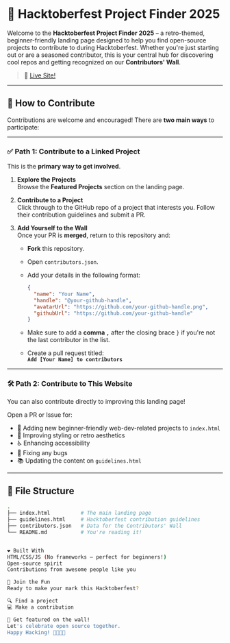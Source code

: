 # 🎃 Hacktoberfest Project Finder 2025

Welcome to the **Hacktoberfest Project Finder 2025** – a retro-themed, beginner-friendly landing page designed to help you find open-source projects to contribute to during Hacktoberfest. Whether you're just starting out or are a seasoned contributor, this is your central hub for discovering cool repos and getting recognized on our **Contributors' Wall**.

> 🔗 [Live Site!](https://noodles-sed.github.io/hacktober-base/)

---

## 🚀 How to Contribute

Contributions are welcome and encouraged! There are **two main ways** to participate:

---

### ✅ Path 1: Contribute to a Linked Project

This is the **primary way to get involved**.

1. **Explore the Projects**  
   Browse the **Featured Projects** section on the landing page.

2. **Contribute to a Project**  
   Click through to the GitHub repo of a project that interests you. Follow their contribution guidelines and submit a PR.

3. **Add Yourself to the Wall**  
   Once your PR is **merged**, return to this repository and:

   - **Fork** this repository.
   - Open `contributors.json`.
   - Add your details in the following format:

     ```json
     {
       "name": "Your Name",
       "handle": "@your-github-handle",
       "avatarUrl": "https://github.com/your-github-handle.png",
       "githubUrl": "https://github.com/your-github-handle"
     }
     ```

   - Make sure to add a **comma `,`** after the closing brace `}` if you're not the last contributor in the list.
   - Create a pull request titled:  
     **`Add [Your Name] to contributors`**

---

### 🛠️ Path 2: Contribute to This Website

You can also contribute directly to improving this landing page!

Open a PR or Issue for:

- 🧩 Adding new beginner-friendly web-dev-related projects to `index.html`
- 🎨 Improving styling or retro aesthetics
- ♿ Enhancing accessibility
- 🐛 Fixing any bugs
- 📚 Updating the content on `guidelines.html`

---

## 📁 File Structure

```bash
.
├── index.html          # The main landing page
├── guidelines.html     # Hacktoberfest contribution guidelines
├── contributors.json   # Data for the Contributors' Wall
└── README.md           # You're reading it!


❤️ Built With
HTML/CSS/JS (No frameworks – perfect for beginners!)
Open-source spirit
Contributions from awesome people like you

🙌 Join the Fun
Ready to make your mark this Hacktoberfest?

🔍 Find a project
💻 Make a contribution

🌟 Get featured on the wall!
Let's celebrate open source together.
Happy Hacking! 👩‍💻👨‍💻
